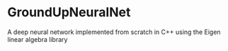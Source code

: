 # GroundUpNeuralNet
A deep neural network implemented from scratch in C++ using the Eigen linear algebra library
